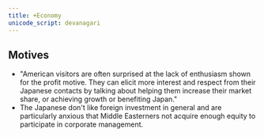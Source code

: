 ```yaml
---
title: +Economy
unicode_script: devanagari
---
```


## Motives
- "American visitors are often surprised at the lack of enthusiasm shown for the profit motive. They can elicit more interest and respect from their Japanese contacts by talking about helping them increase their market share, or achieving growth or benefiting Japan."
- The Japanese don't like foreign investment in general and are particularly anxious that Middle Easterners not acquire enough equity to participate in corporate management.